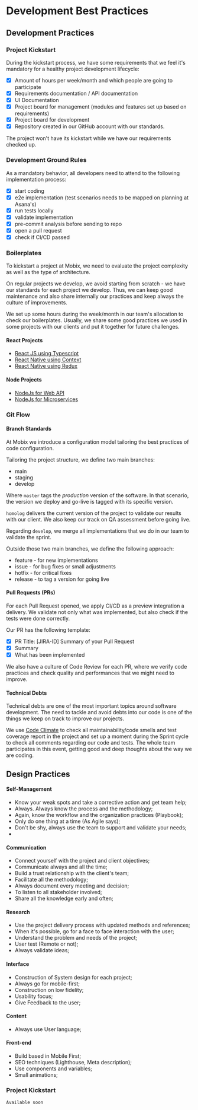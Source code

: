 # Development Best Practices

## Development Practices

### Project Kickstart

During the kickstart process, we have some requirements that we feel it's mandatory for a healthy project development lifecycle:

* [x] Amount of hours per week/month and which people are going to participate
* [x] Requirements documentation / API documentation
* [x] UI Documentation
* [x] Project board for management \(modules and features set up based on requirements\)
* [x] Project board for development
* [x] Repository created in our GitHub account with our standards.

The project won't have its kickstart while we have our requirements checked up.

### Development Ground Rules

As a mandatory behavior, all developers need to attend to the following implementation process:

* [x] start coding
* [x] e2e implementation \(test scenarios needs to be mapped on planning at Asana's\)
* [x] run tests locally
* [x] validate implementation
* [x] pre-commit analysis before sending to repo
* [x] open a pull request
* [x] check if CI/CD passed

### Boilerplates

To kickstart a project at Mobix, we need to evaluate the project complexity as well as the type of architecture.

On regular projects we develop, we avoid starting from scratch - we have our standards for each project we develop. Thus, we can keep good maintenance and also share internally our practices and keep always the culture of improvements.

We set up some hours during the week/month in our team's allocation to check our boilerplates. Usually, we share some good practices we used in some projects with our clients and put it together for future challenges.

#### **React Projects**

* [React JS using Typescript](https://github.com/mobixsoftwarestudio/react-typescript-boilerplate)
* [React Native using Context](https://github.com/mobixsoftwarestudio/react-native-context-boilerplate)
* [React Native using Redux](https://github.com/mobixsoftwarestudio/react-native-redux-boilerplate)

#### **Node Projects**

* [NodeJs for Web API](https://github.com/mobixsoftwarestudio/node-boilerplate)
* [NodeJs for Microservices](https://github.com/mobixsoftwarestudio/node-ms-boilerplate)

### Git Flow

#### Branch Standards

At Mobix we introduce a configuration model tailoring the best practices of code configuration.

Tailoring the project structure, we define two main branches:

* main
* staging
* develop

Where `master` tags the _production_ version of the software. In that scenario, the version we deploy and go-live is tagged with its specific version.

`homolog` delivers the current version of the project to validate our results with our client. We also keep our track on QA assessment before going live.

Regarding `develop`, we merge all implementations that we do in our team to validate the sprint.

Outside those two main branches, we define the following approach:

* feature - for new implementations
* issue - for bug fixes or small adjustments 
* hotfix - for critical fixes 
* release - to tag a version for going live

#### Pull Requests \(PRs\)

For each Pull Request opened, we apply CI/CD as a preview integration a delivery. We validate not only what was implemented, but also check if the tests were done correctly.

Our PR has the following template:
<!-- Colocar aqui o link para um exemplo de PR puxando para o boiler -->
* [x] PR Title: [JIRA-ID] Summary of your Pull Request
* [x] Summary
* [x] What has been implemented

We also have a culture of Code Review for each PR, where we verify code practices and check quality and performances that we might need to improve.

#### Technical Debts

Technical debts are one of the most important topics around software development. The need to tackle and avoid debts into our code is one of the things we keep on track to improve our projects.

We use [Code Climate](https://codeclimate.com/) to check all maintainability/code smells and test coverage report in the project and set up a moment during the Sprint cycle to check all comments regarding our code and tests. The whole team participates in this event, getting good and deep thoughts about the way we are coding.

## Design Practices

#### Self-Management

* Know your weak spots and take a corrective action and get team help;
* Always. Always know the process and the methodology;
* Again, know the workflow and the organization practices \(Playbook\);
* Only do one thing at a time \(As Agile says\);
* Don't be shy, always use the team to support and validate your needs;
* 
#### Communication

* Connect yourself with the project and client objectives;
* Communicate always and all the time;
* Build a trust relationship with the client's team;
* Facilitate all the methodology;
* Always document every meeting and decision;
* To listen to all stakeholder involved;
* Share all the knowledge early and often;

#### Research

* Use the project delivery process with updated methods and references;
* When it's possible, go for a face to face interaction with the user;
* Understand the problem and needs of the project;
* User test \(Remote or not\);
* Always validate ideas;

#### Interface

* Construction of System design for each project;
* Always go for mobile-first;
* Construction on low fidelity;
* Usability focus;
* Give Feedback to the user;

#### Content

* Always use User language;

#### Front-end

* Build based in Mobile First;
* SEO techniques \(Lighthouse, Meta description\);
* Use components and variables;
* Small animations;

### Project Kickstart

```text
Available soon
```

